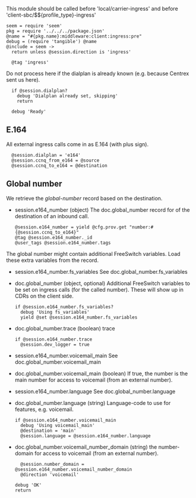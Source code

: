 This module should be called before 'local/carrier-ingress' and before 'client-sbc/$${profile_type}-ingress'

    seem = require 'seem'
    pkg = require '../../../package.json'
    @name = "#{pkg.name}:middleware:client:ingress:pre"
    debug = (require 'tangible') @name
    @include = seem ->
      return unless @session.direction is 'ingress'

      @tag 'ingress'

Do not process here if the dialplan is already known (e.g. because Centrex sent us here).

      if @session.dialplan?
        debug 'Dialplan already set, skipping'
        return

      debug 'Ready'

E.164
-----

All external ingress calls come in as E.164 (with plus sign).

      @session.dialplan = 'e164'
      @session.ccnq_from_e164 = @source
      @session.ccnq_to_e164 = @destination

Global number
-------------

We retrieve the *global-number* record based on the destination.

* session.e164_number (object) The doc.global_number record for of the destination of an inbound call.

      @session.e164_number = yield @cfg.prov.get "number:#{@session.ccnq_to_e164}"
      @tag @session.e164_number._id
      @user_tags @session.e164_number.tags

The global number might contain additional FreeSwitch variables. Load these extra variables from the record.

* session.e164_number.fs_variables See doc.global_number.fs_variables
* doc.global_number (object, optional) Additional FreeSwitch variables to be set on ingress calls (for the called number). These will show up in CDRs on the client side.

      if @session.e164_number.fs_variables?
        debug 'Using fs_variables'
        yield @set @session.e164_number.fs_variables

* doc.global_number.trace (boolean) trace

      if @session.e164_number.trace
        @session.dev_logger = true

* session.e164_number.voicemail_main See doc.global_number.voicemail_main
* doc.global_number.voicemail_main (boolean) If true, the number is the main number for access to voicemail (from an external number).
* session.e164_number.language See doc.global_number.language
* doc.global_number.language (string) Language-code to use for features, e.g. voicemail.

      if @session.e164_number.voicemail_main
        debug 'Using voicemail_main'
        @destination = 'main'
        @session.language = @session.e164_number.language

* doc.global_number.voicemail_number_domain (string) the number-domain for access to voicemail (from an external number).

        @session.number_domain = @session.e164_number.voicemail_number_domain
        @direction 'voicemail'

      debug 'OK'
      return
